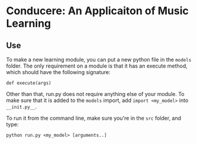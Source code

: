 # Conducere: An Applicaiton of Music Learning

## Use

To make a new learning module, you can put a new python file in the `models` folder.
The only requirement on a module is that it has an execute method, which should have
the following signature:

```
def execute(args)
```

Other than that, run.py does not require anything else of your module. To make sure
that it is added to the `models` import, add `import <my_model>` into `__init.py__`.

To run it from the command line, make sure you're in the `src` folder, and type:

```
python run.py <my_model> [arguments..]
```
